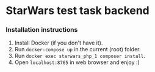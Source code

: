 # StarWars test task backend

### Installation instructions

1. Install Docker (if you don't have it).
2. Run `docker-compose up` in the current (root) folder.
3. Run `docker exec starwars_php_1 composer install`.
4. Open `localhost:8765` in web browser and enjoy :)
